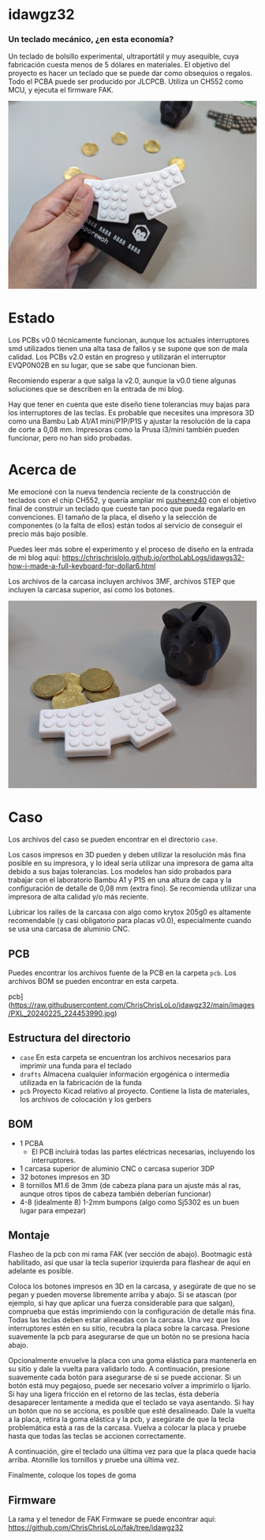 # idawgz32

### Un teclado mecánico, ¿en esta economía?

Un teclado de bolsillo experimental, ultraportátil y muy asequible, cuya fabricación cuesta menos de 5 dólares en materiales. El objetivo del proyecto es hacer un teclado que se puede dar como obsequios o regalos. Todo el PCBA puede ser producido por JLCPCB. Utiliza un CH552 como MCU, y ejecuta el firmware FAK.

![a photo of an idawgz32](https://raw.githubusercontent.com/ChrisChrisLoLo/idawgz32/main/images/PXL_20240225_225159875.jpg)

# Estado
Los PCBs v0.0 técnicamente funcionan, aunque los actuales interruptores smd utilizados tienen una alta tasa de fallos y se supone que son de mala calidad. Los PCBs v2.0 están en progreso y utilizarán el interruptor EVQP0N02B en su lugar, que se sabe que funcionan bien.

Recomiendo esperar a que salga la v2.0, aunque la v0.0 tiene algunas soluciones que se describen en la entrada de mi blog.

Hay que tener en cuenta que este diseño tiene tolerancias muy bajas para los interruptores de las teclas. Es probable que necesites una impresora 3D como una Bambu Lab A1/A1 mini/P1P/P1S y ajustar la resolución de la capa de corte a 0,08 mm. Impresoras como la Prusa i3/mini también pueden funcionar, pero no han sido probadas.

# Acerca de
Me emocioné con la nueva tendencia reciente de la construcción de teclados con el chip CH552, y quería ampliar mi [pusheenz40](https://github.com/ChrisChrisLoLo/pusheenz40) con el objetivo final de construir un teclado que cueste tan poco que pueda regalarlo en convenciones. El tamaño de la placa, el diseño y la selección de componentes (o la falta de ellos) están todos al servicio de conseguir el precio más bajo posible.

Puedes leer más sobre el experimento y el proceso de diseño en la entrada de mi blog aquí: https://chrischrislolo.github.io/orthoLabLogs/idawgs32-how-i-made-a-full-keyboard-for-dollar6.html

Los archivos de la carcasa incluyen archivos 3MF, archivos STEP que incluyen la carcasa superior, así como los botones.


![a idawgz32](https://raw.githubusercontent.com/ChrisChrisLoLo/idawgz32/main/images/PXL_20240225_201119535.jpg)


# Caso
Los archivos del caso se pueden encontrar en el directorio `case`.

Los casos impresos en 3D pueden y deben utilizar la resolución más fina posible en su impresora, y lo ideal sería utilizar una impresora de gama alta debido a sus bajas tolerancias. Los modelos han sido probados para trabajar con el laboratorio Bambu A1 y P1S en una altura de capa y la configuración de detalle de 0,08 mm (extra fino). Se recomienda utilizar una impresora de alta calidad y/o más reciente.

Lubricar los railes de la carcasa con algo como krytox 205g0 es altamente recomendable (y casi obligatorio para placas v0.0), especialmente cuando se usa una carcasa de aluminio CNC. 

## PCB
Puedes encontrar los archivos fuente de la PCB en la carpeta `pcb`. Los archivos BOM se pueden encontrar en esta carpeta.

pcb](https://raw.githubusercontent.com/ChrisChrisLoLo/idawgz32/main/images/PXL_20240225_224453990.jpg)

## Estructura del directorio
- `case`
    En esta carpeta se encuentran los archivos necesarios para imprimir una funda para el teclado
- `drafts`
    Almacena cualquier información ergogénica o intermedia utilizada en la fabricación de la funda
- `pcb`
    Proyecto Kicad relativo al proyecto. Contiene la lista de materiales, los archivos de colocación y los gerbers
   
## BOM
- 1 PCBA
  - El PCB incluirá todas las partes eléctricas necesarias, incluyendo los interruptores.
- 1 carcasa superior de aluminio CNC o carcasa superior 3DP
- 32 botones impresos en 3D
- 8 tornillos M1.6 de 3mm (de cabeza plana para un ajuste más al ras, aunque otros tipos de cabeza también deberían funcionar)
- 4-8 (idealmente 8) 1-2mm bumpons (algo como Sj5302 es un buen lugar para empezar)

## Montaje
Flasheo de la pcb con mi rama FAK (ver sección de abajo). Bootmagic está habilitado, así que usar la tecla superior izquierda para flashear de aquí en adelante es posible.

Coloca los botones impresos en 3D en la carcasa, y asegúrate de que no se pegan y pueden moverse libremente arriba y abajo. Si se atascan (por ejemplo, si hay que aplicar una fuerza considerable para que salgan), comprueba que estás imprimiendo con la configuración de detalle más fina. Todas las teclas deben estar alineadas con la carcasa. Una vez que los interruptores estén en su sitio, recubra la placa sobre la carcasa. Presione suavemente la pcb para asegurarse de que un botón no se presiona hacia abajo.

Opcionalmente envuelve la placa con una goma elástica para mantenerla en su sitio y dale la vuelta para validarlo todo. A continuación, presione suavemente cada botón para asegurarse de si se puede accionar. Si un botón está muy pegajoso, puede ser necesario volver a imprimirlo o lijarlo. Si hay una ligera fricción en el retorno de las teclas, ésta debería desaparecer lentamente a medida que el teclado se vaya asentando. Si hay un botón que no se acciona, es posible que esté desalineado. Dale la vuelta a la placa, retira la goma elástica y la pcb, y asegúrate de que la tecla problemática está a ras de la carcasa. Vuelva a colocar la placa y pruebe hasta que todas las teclas se accionen correctamente.

A continuación, gire el teclado una última vez para que la placa quede hacia arriba. Atornille los tornillos y pruebe una última vez.

Finalmente, coloque los topes de goma

## Firmware
La rama y el tenedor de FAK Firmware se puede encontrar aquí:
https://github.com/ChrisChrisLoLo/fak/tree/idawgz32
